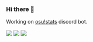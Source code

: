 ### Hi there 👋

Working on [osu!stats](https://github.com/TheGiga/osu-stats) discord bot.


<img align="center" src="https://github-readme-stats.vercel.app/api?username=TheGiga&show_icons=true&theme=radical&count_private=true" />
 
<img align="center" src="https://github-readme-stats.vercel.app/api/wakatime?username=TheGiga&theme=radical" />

<img align="center" src="https://github-readme-stats.vercel.app/api/top-langs/?username=TheGiga&langs_count=8&theme=radical&hide=css&layout=compact" />
